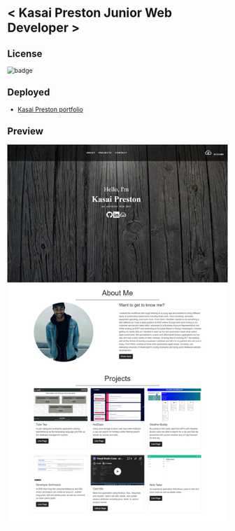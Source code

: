  # < Kasai Preston Junior Web Developer >

## License
![badge](https://img.shields.io/apm/l/vim-mode?style=plastic)



## Deployed 

* [Kasai Preston portfolio](https://kasai-codes.github.io/kasai-codes-portfolio/) 
## Preview

![Screen shot](assests/images/screenshot.png)


